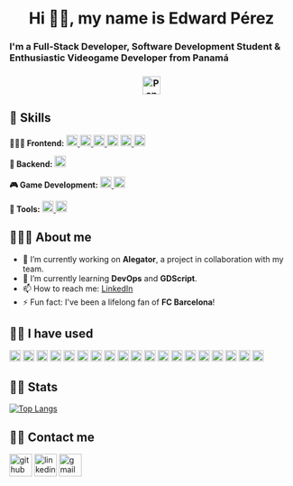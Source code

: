 <h1 align='center'>Hi 👋🏼, my name is Edward Pérez</h1>

### I'm a Full-Stack Developer, Software Development Student & Enthusiastic Videogame Developer from Panamá <h3 align='center'><img alt="Panama Flag" style='height: 2rem' src='https://upload.wikimedia.org/wikipedia/commons/a/ab/Flag_of_Panama.svg'></h3>

## 🦾 Skills
**👨🏻‍🎨 Frontend:**
<a href="https://reactjs.org/" target="_blank">
  <img src="https://cdn.jsdelivr.net/npm/simple-icons@3.0.1/icons/react.svg" alt="React" height="20" />
</a>
<a href="https://www.typescriptlang.org/" target="_blank">
  <img src="https://cdn.jsdelivr.net/npm/simple-icons@3.0.1/icons/typescript.svg" alt="TypeScript" height="20" />
</a>
<a href="https://developer.mozilla.org/en-US/docs/Web/JavaScript" target="_blank">
  <img src="https://cdn.jsdelivr.net/npm/simple-icons@3.0.1/icons/javascript.svg" alt="JavaScript" height="20" />
</a>
<a href="https://tailwindcss.com/" target="_blank"><img src="https://cdn.jsdelivr.net/npm/simple-icons@3.0.1/icons/tailwindcss.svg" alt="Tailwind CSS" height="20" /></a>
<a href="https://developer.mozilla.org/en-US/docs/Web/HTML" target="_blank">
  <img src="https://cdn.jsdelivr.net/npm/simple-icons@3.0.1/icons/html5.svg" alt="HTML" height="20" />
</a>
<a href="https://developer.mozilla.org/en-US/docs/Web/CSS" target="_blank">
  <img src="https://cdn.jsdelivr.net/npm/simple-icons@3.0.1/icons/css3.svg" alt="CSS" height="20" />
</a>

**👥 Backend:**
<a href="https://www.python.org/" target="_blank">
  <img src="https://cdn.jsdelivr.net/npm/simple-icons@3.0.1/icons/python.svg" alt="Python" height="20" />
</a>

**🎮 Game Development:**
<a href="https://www.blender.org/" target="_blank">
  <img src="https://cdn.jsdelivr.net/npm/simple-icons@3.0.1/icons/blender.svg" alt="Blender" height="20" />
</a>
<a href="https://godotengine.org/" target="_blank">
  <img src="https://cdn.jsdelivr.net/npm/simple-icons@3.0.1/icons/godot.svg" alt="Godot" height="20" />
</a>

**🔧 Tools:**
<a href="https://git-scm.com/" target="_blank">
  <img src="https://cdn.jsdelivr.net/npm/simple-icons@3.0.1/icons/git.svg" alt="Git" height="20" />
</a>
<a href="https://www.notion.so/" target="_blank">
  <img src="https://cdn.jsdelivr.net/npm/simple-icons@3.0.1/icons/notion.svg" alt="Notion" height="20" />
</a>


## 🙋🏻‍♂️ About me

- 🔭 I’m currently working on **Alegator**, a project in collaboration with my team.
- 🌱 I’m currently learning **DevOps** and **GDScript**.
- 📫 How to reach me: [LinkedIn](https://www.linkedin.com/in/edwardperxz/)
- ⚡ Fun fact: I've been a lifelong fan of **FC Barcelona**!

## 👴🏻 I have used
<a href="https://reactjs.org/" target="_blank"><img src="https://cdn.jsdelivr.net/npm/simple-icons@3.0.1/icons/react.svg" alt="React" height="20" /></a> <a href="https://angular.io/" target="_blank"><img src="https://cdn.jsdelivr.net/npm/simple-icons@3.0.1/icons/angular.svg" alt="Angular" height="20" /></a> <a href="https://www.typescriptlang.org/" target="_blank"><img src="https://cdn.jsdelivr.net/npm/simple-icons@3.0.1/icons/typescript.svg" alt="TypeScript" height="20" /></a> <a href="https://developer.mozilla.org/en-US/docs/Web/JavaScript" target="_blank"><img src="https://cdn.jsdelivr.net/npm/simple-icons@3.0.1/icons/javascript.svg" alt="JavaScript" height="20" /></a> <a href="https://developer.mozilla.org/en-US/docs/Web/HTML" target="_blank"><img src="https://cdn.jsdelivr.net/npm/simple-icons@3.0.1/icons/html5.svg" alt="HTML" height="20" /></a> <a href="https://tailwindcss.com/" target="_blank"><img src="https://cdn.jsdelivr.net/npm/simple-icons@3.0.1/icons/tailwindcss.svg" alt="Tailwind CSS" height="20" /></a> <a href="https://www.python.org/" target="_blank"><img src="https://cdn.jsdelivr.net/npm/simple-icons@3.0.1/icons/python.svg" alt="Python" height="20" /></a> <a href="https://www.oracle.com/java/" target="_blank"><img src="https://cdn.jsdelivr.net/npm/simple-icons@3.0.1/icons/java.svg" alt="Java" height="20" /></a> <a href="https://isocpp.org/" target="_blank"><img src="https://cdn.jsdelivr.net/npm/simple-icons@3.0.1/icons/cplusplus.svg" alt="C++" height="20" /></a> <a href="https://en.wikipedia.org/wiki/C_(programming_language)" target="_blank"><img src="https://cdn.jsdelivr.net/npm/simple-icons@3.0.1/icons/c.svg" alt="C" height="20" /></a> <a href="https://docs.microsoft.com/en-us/dotnet/csharp/" target="_blank"><img src="https://cdn.jsdelivr.net/npm/simple-icons@3.0.1/icons/csharp.svg" alt="C#" height="20" /></a> <a href="https://www.json.org/" target="_blank"><img src="https://cdn.jsdelivr.net/npm/simple-icons@3.0.1/icons/json.svg" alt="JSON" height="20" /></a> <a href="https://supabase.com/" target="_blank"><img src="https://cdn.jsdelivr.net/npm/simple-icons@3.0.1/icons/supabase.svg" alt="Supabase" height="20" /></a> <a href="https://www.mysql.com/products/workbench/" target="_blank"><img src="https://cdn.jsdelivr.net/npm/simple-icons@3.0.1/icons/mysql.svg" alt="MySQL Workbench" height="20" /></a> <a href="https://git-scm.com/" target="_blank"><img src="https://cdn.jsdelivr.net/npm/simple-icons@3.0.1/icons/git.svg" alt="Git" height="20" /></a> <a href="https://aws.amazon.com/" target="_blank"><img src="https://cdn.jsdelivr.net/npm/simple-icons@3.0.1/icons/amazonaws.svg" alt="AWS" height="20" /></a> <a href="https://godotengine.org/" target="_blank"><img src="https://cdn.jsdelivr.net/npm/simple-icons@3.0.1/icons/godot.svg" alt="Godot" height="20" /></a> <a href="https://godotengine.org/" target="_blank"><img src="https://upload.wikimedia.org/wikipedia/commons/thumb/5/55/GDScript_icon.svg/1200px-GDScript_icon.svg.png" alt="GDScript" height="20" /></a> <a href="https://www.blender.org/" target="_blank"><img src="https://cdn.jsdelivr.net/npm/simple-icons@3.0.1/icons/blender.svg" alt="Blender" height="20" /></a>

## 🕴🏻 Stats
[![Top Langs](https://github-readme-stats.vercel.app/api/top-langs/?username=edwardperxz)](https://github.com/anuraghazra/github-readme-stats)

## 🤳🏻 Contact me
[<img src='https://cdn.jsdelivr.net/npm/simple-icons@3.0.1/icons/github.svg' alt='github' height='40'>](https://github.com/edwardperxz)  [<img src='https://cdn.jsdelivr.net/npm/simple-icons@3.0.1/icons/linkedin.svg' alt='linkedin' height='40'>](https://www.linkedin.com/in/edwardperxz/)  [<img src='https://cdn.jsdelivr.net/npm/simple-icons@3.0.1/icons/gmail.svg' alt='gmail' height='40'>](mailto:edwardpereztapia@gmail.com)
